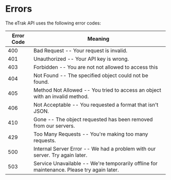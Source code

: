 # Errors

The eTrak API uses the following error codes:

Error Code | Meaning
---------- | -------
400 | Bad Request -- Your request is invalid.
401 | Unauthorized -- Your API key is wrong.
403 | Forbidden -- You are not not allowed to access this 
404 | Not Found -- The specified object could not be found.
405 | Method Not Allowed -- You tried to access an object with an invalid method.
406 | Not Acceptable -- You requested a format that isn't JSON.
410 | Gone -- The object requested has been removed from our servers.
429 | Too Many Requests -- You're making too many requests.
500 | Internal Server Error -- We had a problem with our server. Try again later.
503 | Service Unavailable -- We're temporarily offline for maintenance. Please try again later.